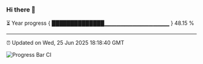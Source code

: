 ### Hi there 👋

⏳ Year progress { ██████████████▁▁▁▁▁▁▁▁▁▁▁▁▁▁▁▁ } 48.15 %

---

⏰ Updated on Wed, 25 Jun 2025 18:18:40 GMT

![Progress Bar CI](https://github.com/code-lakshay/GitHub-Actions-Demo/workflows/Progress%20Bar%20CI/badge.svg)

